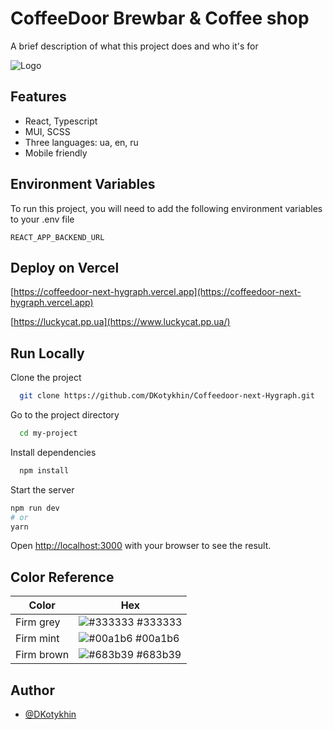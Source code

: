 
# CoffeeDoor Brewbar & Coffee shop

A brief description of what this project does and who it's for

![Logo](https://i.ibb.co/VxVb9gn/logo-700x191.webp)


## Features

- React, Typescript
- MUI, SCSS
- Three languages: ua, en, ru
- Mobile friendly

## Environment Variables

To run this project, you will need to add the following environment variables to your .env file

`REACT_APP_BACKEND_URL`

## Deploy on Vercel

  [https://coffeedoor-next-hygraph.vercel.app](https://coffeedoor-next-hygraph.vercel.app)

  [https://luckycat.pp.ua](https://www.luckycat.pp.ua/)

## Run Locally

Clone the project

```bash
  git clone https://github.com/DKotykhin/Coffeedoor-next-Hygraph.git
```

Go to the project directory

```bash
  cd my-project
```

Install dependencies

```bash
  npm install
```

Start the server

```bash
npm run dev
# or
yarn
```

Open [http://localhost:3000](http://localhost:3000) with your browser to see the result.



## Color Reference

| Color             | Hex                                                                |
| ----------------- | ------------------------------------------------------------------ |
| Firm grey | ![#333333](https://via.placeholder.com/10/333333?text=+) #333333 |
| Firm mint | ![#00a1b6](https://via.placeholder.com/10/00a1b6?text=+) #00a1b6 |
| Firm brown | ![#683b39](https://via.placeholder.com/10/683b39?text=+) #683b39 |

## Author

- [@DKotykhin](https://github.com/DKotykhin)
